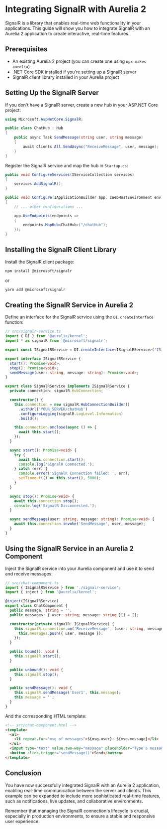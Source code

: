 # Integrating SignalR with Aurelia 2

SignalR is a library that enables real-time web functionality in your applications. This guide will show you how to integrate SignalR with an Aurelia 2 application to create interactive, real-time features.

## Prerequisites

- An existing Aurelia 2 project (you can create one using `npx makes aurelia`)
- .NET Core SDK installed if you're setting up a SignalR server
- SignalR client library installed in your Aurelia project

## Setting Up the SignalR Server

If you don't have a SignalR server, create a new hub in your ASP.NET Core project:

```csharp
using Microsoft.AspNetCore.SignalR;

public class ChatHub : Hub
{
    public async Task SendMessage(string user, string message)
    {
        await Clients.All.SendAsync("ReceiveMessage", user, message);
    }
}
```

Register the SignalR service and map the hub in `Startup.cs`:

```csharp
public void ConfigureServices(IServiceCollection services)
{
    services.AddSignalR();
}

public void Configure(IApplicationBuilder app, IWebHostEnvironment env)
{
    // ... other configurations ...

    app.UseEndpoints(endpoints =>
    {
        endpoints.MapHub<ChatHub>("/chatHub");
    });
}
```

## Installing the SignalR Client Library

Install the SignalR client package:

```bash
npm install @microsoft/signalr
```

or

```bash
yarn add @microsoft/signalr
```

## Creating the SignalR Service in Aurelia 2

Define an interface for the SignalR service using the `DI.createInterface` function:

```typescript
// src/signalr-service.ts
import { DI } from '@aurelia/kernel';
import * as signalR from '@microsoft/signalr';

export const ISignalRService = DI.createInterface<ISignalRService>('ISignalRService', x => x.singleton(SignalRService));

export interface ISignalRService {
  start(): Promise<void>;
  stop(): Promise<void>;
  sendMessage(user: string, message: string): Promise<void>;
}

export class SignalRService implements ISignalRService {
  private connection: signalR.HubConnection;

  constructor() {
    this.connection = new signalR.HubConnectionBuilder()
      .withUrl('YOUR_SERVER/chatHub')
      .configureLogging(signalR.LogLevel.Information)
      .build();

    this.connection.onclose(async () => {
      await this.start();
    });
  }

  async start(): Promise<void> {
    try {
      await this.connection.start();
      console.log('SignalR Connected.');
    } catch (err) {
      console.error('SignalR Connection failed: ', err);
      setTimeout(() => this.start(), 5000);
    }
  }

  async stop(): Promise<void> {
    await this.connection.stop();
    console.log('SignalR Disconnected.');
  }

  async sendMessage(user: string, message: string): Promise<void> {
    await this.connection.invoke('SendMessage', user, message);
  }
}
```

## Using the SignalR Service in an Aurelia 2 Component

Inject the SignalR service into your Aurelia component and use it to send and receive messages:

```typescript
// src/chat-component.ts
import { ISignalRService } from './signalr-service';
import { inject } from '@aurelia/kernel';

@inject(ISignalRService)
export class ChatComponent {
  public message: string = '';
  public messages: { user: string; message: string }[] = [];

  constructor(private signalR: ISignalRService) {
    this.signalR.connection.on('ReceiveMessage', (user: string, message: string) => {
      this.messages.push({ user, message });
    });
  }

  public bound(): void {
    this.signalR.start();
  }

  public unbound(): void {
    this.signalR.stop();
  }

  public sendMessage(): void {
    this.signalR.sendMessage('User1', this.message);
    this.message = '';
  }
}
```

And the corresponding HTML template:

```html
<!-- src/chat-component.html -->
<template>
  <ul>
    <li repeat.for="msg of messages">${msg.user}: ${msg.message}</li>
  </ul>
  <input type="text" value.two-way="message" placeholder="Type a message...">
  <button click.trigger="sendMessage()">Send</button>
</template>
```

## Conclusion

You have now successfully integrated SignalR with an Aurelia 2 application, enabling real-time communication between the server and clients. This example can be expanded to include more sophisticated real-time features, such as notifications, live updates, and collaborative environments.

Remember that managing the SignalR connection's lifecycle is crucial, especially in production environments, to ensure a stable and responsive user experience.

